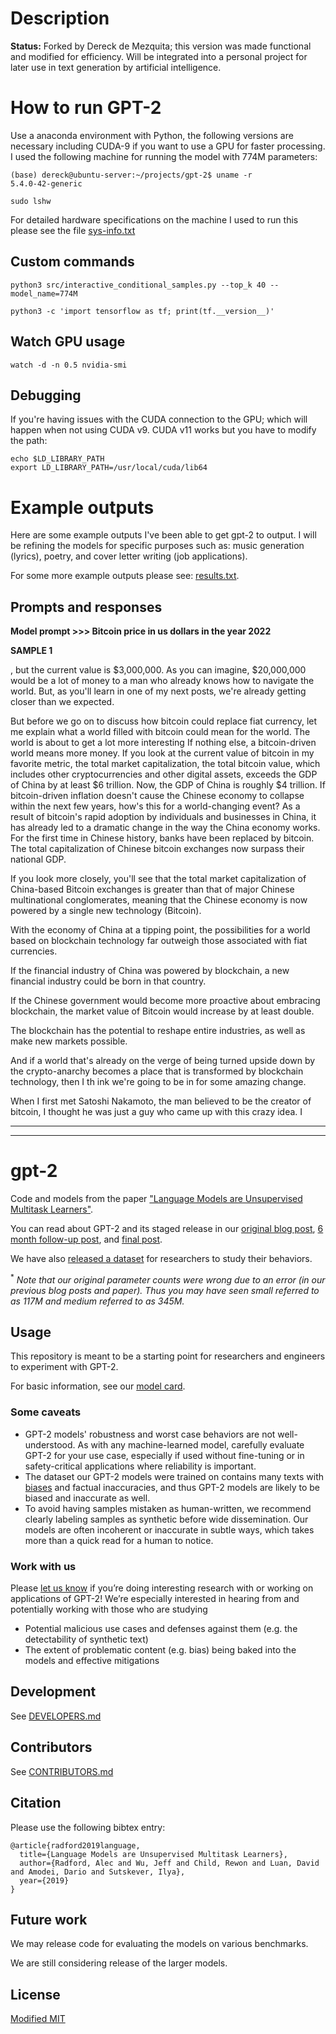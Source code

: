 # Description

**Status:** Forked by Dereck de Mezquita; this version was made functional and modified for efficiency. Will be integrated into a personal project for later use in text generation by artificial intelligence.

# How to run GPT-2

Use a anaconda environment with Python, the following versions are necessary including CUDA-9 if you want to use a GPU for faster processing. I used the following machine for running the model with 774M parameters:

```{bash}
(base) dereck@ubuntu-server:~/projects/gpt-2$ uname -r
5.4.0-42-generic

sudo lshw
```

For detailed hardware specifications on the machine I used to run this please see the file [sys-info.txt](./sys-info.txt)

## Custom commands

```
python3 src/interactive_conditional_samples.py --top_k 40 --model_name=774M
```

```
python3 -c 'import tensorflow as tf; print(tf.__version__)'
```


## Watch GPU usage

```
watch -d -n 0.5 nvidia-smi
```

## Debugging

If you're having issues with the CUDA connection to the GPU; which will happen when not using CUDA v9. CUDA v11 works but you have to modify the path:

```
echo $LD_LIBRARY_PATH
export LD_LIBRARY_PATH=/usr/local/cuda/lib64
```

# Example outputs

Here are some example outputs I've been able to get gpt-2 to output. I will be refining the models for specific purposes such as: music generation (lyrics), poetry, and cover letter writing (job applications).

For some more example outputs please see: [results.txt](./results.txt).

## Prompts and responses

**Model prompt >>> Bitcoin price in us dollars in the year 2022**

**SAMPLE 1**

, but the current value is $3,000,000. As you can imagine, $20,000,000 would be a lot of money to a man who already knows how to navigate the world. But, as you'll learn in one of my next posts, we're already getting closer than we expected.

But before we go on to discuss how bitcoin could replace fiat currency, let me explain what a world filled with bitcoin could mean for the world. The world is about to get a lot more interesting If nothing else, a bitcoin-driven world means more money. If you look at the current value of bitcoin in my favorite metric, the total market capitalization, the total bitcoin value, which includes other cryptocurrencies and other digital assets, exceeds the GDP of China by at least $6 trillion. Now, the GDP of China is roughly $4 trillion. If bitcoin-driven inflation doesn't cause the Chinese economy to collapse within the next few years, how's this for a world-changing event? As a result of bitcoin's rapid adoption by individuals and businesses in China, it has already led to a dramatic change in the way the China economy works. For the first time in Chinese history, banks have been replaced by bitcoin. The total capitalization of Chinese bitcoin exchanges now surpass their national GDP. 

If you look more closely, you'll see that the total market capitalization of China-based Bitcoin exchanges is greater than that of major Chinese multinational conglomerates, meaning that the Chinese economy is now powered by a single new technology (Bitcoin).

With the economy of China at a tipping point, the possibilities for a world based on blockchain technology far outweigh those associated with fiat currencies.

If the financial industry of China was powered by blockchain, a new financial industry could be born in that country.

If the Chinese government would become more proactive about embracing blockchain, the market value of Bitcoin would increase by at least double.

The blockchain has the potential to reshape entire industries, as well as make new markets possible.

And if a world that's already on the verge of being turned upside down by the crypto-anarchy becomes a place that is transformed by blockchain technology, then I th
ink we're going to be in for some amazing change.

When I first met Satoshi Nakamoto, the man believed to be the creator of bitcoin, I thought he was just a guy who came up with this crazy idea. I

------------
------------

<!-- **Status:** Archive (code is provided as-is, no updates expected) -->

# gpt-2

Code and models from the paper ["Language Models are Unsupervised Multitask Learners"](https://d4mucfpksywv.cloudfront.net/better-language-models/language-models.pdf).

You can read about GPT-2 and its staged release in our [original blog post](https://blog.openai.com/better-language-models/), [6 month follow-up post](https://openai.com/blog/gpt-2-6-month-follow-up/), and [final post](https://www.openai.com/blog/gpt-2-1-5b-release/).

We have also [released a dataset](https://github.com/openai/gpt-2-output-dataset) for researchers to study their behaviors.

<sup>*</sup> *Note that our original parameter counts were wrong due to an error (in our previous blog posts and paper).  Thus you may have seen small referred to as 117M and medium referred to as 345M.*

## Usage

This repository is meant to be a starting point for researchers and engineers to experiment with GPT-2.

For basic information, see our [model card](./model_card.md).

### Some caveats

- GPT-2 models' robustness and worst case behaviors are not well-understood.  As with any machine-learned model, carefully evaluate GPT-2 for your use case, especially if used without fine-tuning or in safety-critical applications where reliability is important.
- The dataset our GPT-2 models were trained on contains many texts with [biases](https://twitter.com/TomerUllman/status/1101485289720242177) and factual inaccuracies, and thus GPT-2 models are likely to be biased and inaccurate as well.
- To avoid having samples mistaken as human-written, we recommend clearly labeling samples as synthetic before wide dissemination.  Our models are often incoherent or inaccurate in subtle ways, which takes more than a quick read for a human to notice.

### Work with us

Please [let us know](mailto:languagequestions@openai.com) if you’re doing interesting research with or working on applications of GPT-2!  We’re especially interested in hearing from and potentially working with those who are studying
- Potential malicious use cases and defenses against them (e.g. the detectability of synthetic text)
- The extent of problematic content (e.g. bias) being baked into the models and effective mitigations

## Development

See [DEVELOPERS.md](./DEVELOPERS.md)

## Contributors

See [CONTRIBUTORS.md](./CONTRIBUTORS.md)

## Citation

Please use the following bibtex entry:
```
@article{radford2019language,
  title={Language Models are Unsupervised Multitask Learners},
  author={Radford, Alec and Wu, Jeff and Child, Rewon and Luan, David and Amodei, Dario and Sutskever, Ilya},
  year={2019}
}
```

## Future work

We may release code for evaluating the models on various benchmarks.

We are still considering release of the larger models.

## License

[Modified MIT](./LICENSE)
